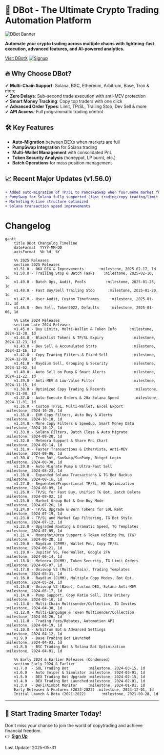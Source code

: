 # 🚀 DBot - The Ultimate Crypto Trading Automation Platform

![DBot Banner](https://cdn.dbotx.com/image/defi_page_index_img_1.webp)

**Automate your crypto trading across multiple chains with lightning-fast execution, advanced features, and AI-powered analytics.**

[Visit DBotX](https://dbotx.com/?ref=83357810)
[![Signup](https://img.shields.io/badge/Signup-orange)](https://dbotx.com/?ref=83357810)

## 🔥 Why Choose DBot?

✔ **Multi-Chain Support**: Solana, BSC, Ethereum, Arbitrum, Base, Tron & more  
✔ **Zero Delays**: Sub-second trade execution with anti-MEV protection  
✔ **Smart Money Tracking**: Copy top traders with one click  
✔ **Advanced Order Types**: Limit, TP/SL, Trailing Stop, Dev Sell & more  
✔ **API Access**: Full programmatic trading control  

## 🛠️ Key Features

- **Auto-Migration** between DEXs when markets are full
- **PumpSwap Integration** for Solana trading
- **Multi-Wallet Management** with consolidated PnL
- **Token Security Analysis** (honeypot, LP burnt, etc.)
- **Batch Operations** for mass position management

## 📈 Recent Major Updates (v1.56.0)

```diff
+ Added auto-migration of TP/SL to PancakeSwap when four.meme market full
+ PumpSwap for Solana fully supported (fast trading/copy trading/limit orders)
+ Marketing K-Line structure optimized
+ Solana transaction speed improvements
```


# Changelog

```mermaid
gantt
    title DBot Changelog Timeline
    dateFormat  YYYY-MM-DD
    axisFormat  %b %d, %Y

    %% 2025 Releases
    section 2025 Releases
    v1.51.0 - OKX DEX & Improvements       :milestone, 2025-02-17, 1d
    v1.50.0 - Trailing Stop & Batch Tasks    :milestone, 2025-02-10, 1d
    v1.49.0 - Batch Ops, Audit, Pools         :milestone, 2025-01-23, 1d
    v1.48.0 - Fast Buy/Sell Trailing Stop      :milestone, 2025-01-20, 1d
    v1.47.0 - User Audit, Custom Timeframes     :milestone, 2025-01-13, 1d
    v1.46.0 - Dev Sell, Token2022, Defaults     :milestone, 2025-01-06, 1d

    %% Late 2024 Releases
    section Late 2024 Releases
    v1.45.0 - Buy Limits, Multi-Wallet & Token Info      :milestone, 2024-12-30, 1d
    v1.44.0 - Blacklist Tokens & TP/SL Expiry             :milestone, 2024-12-23, 1d
    v1.43.0 - Dev Sell & Accumulated Stats                :milestone, 2024-12-16, 1d
    v1.42.0 - Copy Trading Filters & Fixed Sell           :milestone, 2024-12-09, 1d
    v1.41.0 - Raydium Sell, Grouping & Security           :milestone, 2024-12-02, 1d
    v1.40.0 - Auto Sell on Pump & Smart Alerts            :milestone, 2024-11-22, 1d
    v1.39.0 - Anti-MEV & Low-Value Filter                 :milestone, 2024-11-15, 1d
    v1.38.0 - Optimized Copy Trading & Records             :milestone, 2024-11-08, 1d
    v1.37.0 - Auto-Execute Orders & 20x Solana Speed       :milestone, 2024-11-01, 1d
    v1.36.0 - Custom TP/SL, Multi-Wallet, Excel Export      :milestone, 2024-10-25, 1d
    v1.35.0 - EVM Copy Filters, Auto Buy & Alerts           :milestone, 2024-10-18, 1d
    v1.34.0 - More Copy Filters & Speedup, Smart Money Data  :milestone, 2024-10-12, 1d
    v1.33.0 - Solana Filters, Batch Close & Auto Migrate     :milestone, 2024-09-20, 1d
    v1.32.0 - Meteora Support & Share PnL Chart              :milestone, 2024-09-14, 1d
    v1.31.0 - Faster Transactions & EtherVista, Anti-MEV     :milestone, 2024-09-06, 1d
    v1.30.0 - Tron Bot, SunSwap/SunPump, Bitget Login        :milestone, 2024-08-30, 1d
    v1.29.0 - Auto Migrate Pump & Ultra-Fast Sell            :milestone, 2024-08-23, 1d
    v1.28.0 - Expanded Solana Transactions & TG Bot Backup   :milestone, 2024-08-16, 1d
    v1.27.0 - Segmented/Proportional TP/SL, H5 Optimization    :milestone, 2024-08-09, 1d
    v1.26.0 - TP/SL for Fast Buy, Unified TG Bot, Batch Delete :milestone, 2024-08-02, 1d
    v1.25.0 - Market Group Bot & One-Buy Mode                :milestone, 2024-07-26, 1d
    v1.24.0 - TP/SL Upgrade & Burn Tokens for SOL Rent       :milestone, 2024-07-19, 1d
    v1.23.0 - TP/SL and Market Cap Filtering, TG Bot Style    :milestone, 2024-07-12, 1d
    v1.22.0 - Upgraded Routing & Dramatic Speed, TG Templates :milestone, 2024-07-05, 1d
    v1.21.0 - Moonshot/Orca Support & Token Holding PnL (TG)  :milestone, 2024-06-28, 1d
    v1.20.0 - Raydium (CPMM), Wallet PnL, Copy TP/SL          :milestone, 2024-06-21, 1d
    v1.19.0 - Jupiter V6, Fee Wallet, Google 2FA              :milestone, 2024-06-14, 1d
    v1.18.0 - Meteora (DLMM), Token Security, TG Limit Orders  :milestone, 2024-06-07, 1d
    v1.17.0 - Uniswap V3 (Multi-Chain), Trading Templates      :milestone, 2024-05-31, 1d
    v1.16.0 - Raydium (CLMM), Multiple Copy Modes, Bot Opt.    :milestone, 2024-05-24, 1d
    v1.15.0 - Uniswap V3 (Base), Custom DEX, Solana Anti-MEV    :milestone, 2024-05-17, 1d
    v1.14.0 - Pump Support, Copy Ratio Sell, Jito Bribery       :milestone, 2024-05-10, 1d
    v1.13.0 - Multi-Chain Multisender/Collection, TG Invites   :milestone, 2024-04-30, 1d
    v1.12.0 - Multi-Language & Token Multisender/Collection     :milestone, 2024-04-26, 1d
    v1.11.0 - Trading Fees/Rebates, Automation API             :milestone, 2024-04-19, 1d
    v1.10.0 - Arbitrum Bot & Advanced Settings                :milestone, 2024-04-12, 1d
    v1.9.0  - Base Trading Bot Launched                      :milestone, 2024-04-03, 1d
    v1.8.0  - BSC Trading Bot & Solana Bot Optimization       :milestone, 2024-04-01, 1d

    %% Early 2024 & Earlier Releases (Condensed)
    section Early 2024 & Earlier
    v1.7.0  - SOL Trading Bot         :milestone, 2024-03-15, 1d
    v1.6.0  - Auto Sniper & Simulator :milestone, 2024-03-01, 1d
    v1.5.0  - DEX Trading Bot Upgrade :milestone, 2024-02-15, 1d
    v1.4.0  - DEX Trading Bot Launched:milestone, 2024-02-01, 1d
    v1.3.0  - DeFi/Aimbot Monitor     :milestone, 2024-01-01, 1d
    Early Releases & Features (2023-2022) :milestone, 2023-12-01, 1d
    Initial Launch & Beta (2021-2022)       :milestone, 2021-09-28, 1d
```
---

## 🌟 Start Trading Smarter Today!

Don't miss your chance to join the world of copytrading and achieve financial freedom.  
👉 **[Sign Up](https://dbotx.com/?ref=83357810)**  

Last Update: 2025-05-31
